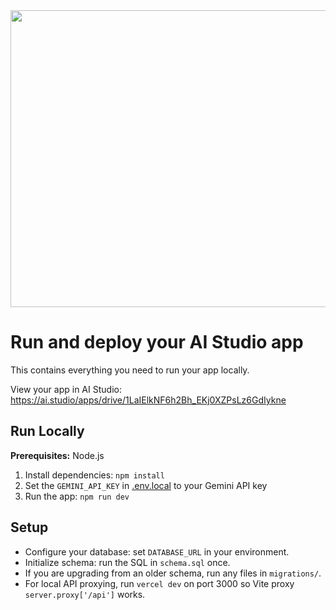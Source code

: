 <div align="center">
<img width="1200" height="475" alt="GHBanner" src="https://github.com/user-attachments/assets/0aa67016-6eaf-458a-adb2-6e31a0763ed6" />
</div>

# Run and deploy your AI Studio app

This contains everything you need to run your app locally.

View your app in AI Studio: https://ai.studio/apps/drive/1LaIElkNF6h2Bh_EKj0XZPsLz6GdIykne

## Run Locally

**Prerequisites:**  Node.js


1. Install dependencies:
   `npm install`
2. Set the `GEMINI_API_KEY` in [.env.local](.env.local) to your Gemini API key
3. Run the app:
   `npm run dev`

## Setup

- Configure your database: set `DATABASE_URL` in your environment.
- Initialize schema: run the SQL in `schema.sql` once.
- If you are upgrading from an older schema, run any files in `migrations/`.
- For local API proxying, run `vercel dev` on port 3000 so Vite proxy `server.proxy['/api']` works.
